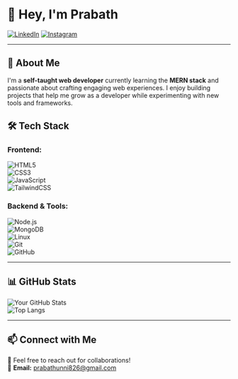 # 👋 Hey, I'm Prabath  

[![LinkedIn](https://img.shields.io/badge/-LinkedIn-blue?style=flat&logo=Linkedin)](www.linkedin.com/in/prabath77)
[![Instagram](https://img.shields.io/badge/-Instagram-purple?style=flat&logo=Instagram)]((https://www.instagram.com/sethuramxn/))


---

## 🚀 About Me  
I'm a **self-taught web developer** currently learning the **MERN stack** and passionate about crafting engaging web experiences. I enjoy building projects that help me grow as a developer while experimenting with new tools and frameworks.  

## 🛠️ Tech Stack  
### **Frontend:**  
![HTML5](https://img.shields.io/badge/-HTML5-E34F26?style=flat&logo=html5&logoColor=white)  
![CSS3](https://img.shields.io/badge/-CSS3-1572B6?style=flat&logo=css3&logoColor=white)  
![JavaScript](https://img.shields.io/badge/-JavaScript-F7DF1E?style=flat&logo=javascript&logoColor=black)  
![TailwindCSS](https://img.shields.io/badge/-TailwindCSS-38B2AC?style=flat&logo=tailwind-css&logoColor=white)  

### **Backend & Tools:**  
![Node.js](https://img.shields.io/badge/-Node.js-339933?style=flat&logo=node.js&logoColor=white)  
![MongoDB](https://img.shields.io/badge/-MongoDB-47A248?style=flat&logo=mongodb&logoColor=white)  
![Linux](https://img.shields.io/badge/-Linux-FCC624?style=flat&logo=linux&logoColor=black)  
![Git](https://img.shields.io/badge/-Git-F05032?style=flat&logo=git&logoColor=white)  
![GitHub](https://img.shields.io/badge/-GitHub-181717?style=flat&logo=github&logoColor=white)  

---

## 📊 GitHub Stats  
![Your GitHub Stats](https://github-readme-stats.vercel.app/api?username=your-username&show_icons=true&theme=radical)  
![Top Langs](https://github-readme-stats.vercel.app/api/top-langs/?username=your-username&layout=compact&theme=radical)  

---

## 📫 Connect with Me  
💬 Feel free to reach out for collaborations!  
📧 **Email:** prabathunni826@gmail.com 


  

